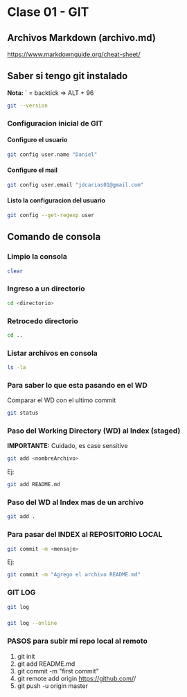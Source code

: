 # Clase 01 - GIT

## Archivos Markdown (archivo.md)

https://www.markdownguide.org/cheat-sheet/

## Saber si tengo git instalado

**Nota:** ` = backtick => ALT + 96

```sh
git --version
```
### Configuracion inicial de GIT

#### Configuro el usuario

```sh
git config user.name "Daniel"
```
#### Configuro el mail

```sh
git config user.email "jdcarias01@gmail.com"
```

#### Listo la configuracion del usuario
```sh
git config --get-regexp user
```

## Comando de consola

### Limpio la consola

```sh
clear
```
### Ingreso a un directorio

```sh
cd <directorio>
```

### Retrocedo directorio

```sh
cd ..
```

### Listar archivos en consola

```sh
ls -la
```

### Para saber lo que esta pasando en el WD
Comparar el WD con el ultimo commit

```sh
git status
```

### Paso del Working Directory (WD) al Index (staged)
**IMPORTANTE:** Cuidado, es case sensitive

```sh
git add <nombreArchivo>
```

Ej:

```sh
git add README.md
```
### Paso del WD al Index mas de un archivo
```sh
git add .
```


### Para pasar del INDEX al REPOSITORIO LOCAL

```sh
git commit -m <mensaje>
```
Ej:

```sh
git commit -m "Agrego el archivo README.md"
```

### GIT LOG

```sh
git log 
```
### 

```sh
git log --online
```

### PASOS para subir mi repo local al remoto

1. git init
2. git add README.md
3. git commit -m "first commit"
4. git remote add origin https://github.com/<tuNombreUsuario>/<tuRepo>
5. git push -u origin master


[//]: # (git init && npm init -y && touch index.html && mkdir css && mkdir js)
[//]: # (Grupo Telegram: https://t.me/+lDDtiKn3Isc5OGNh)